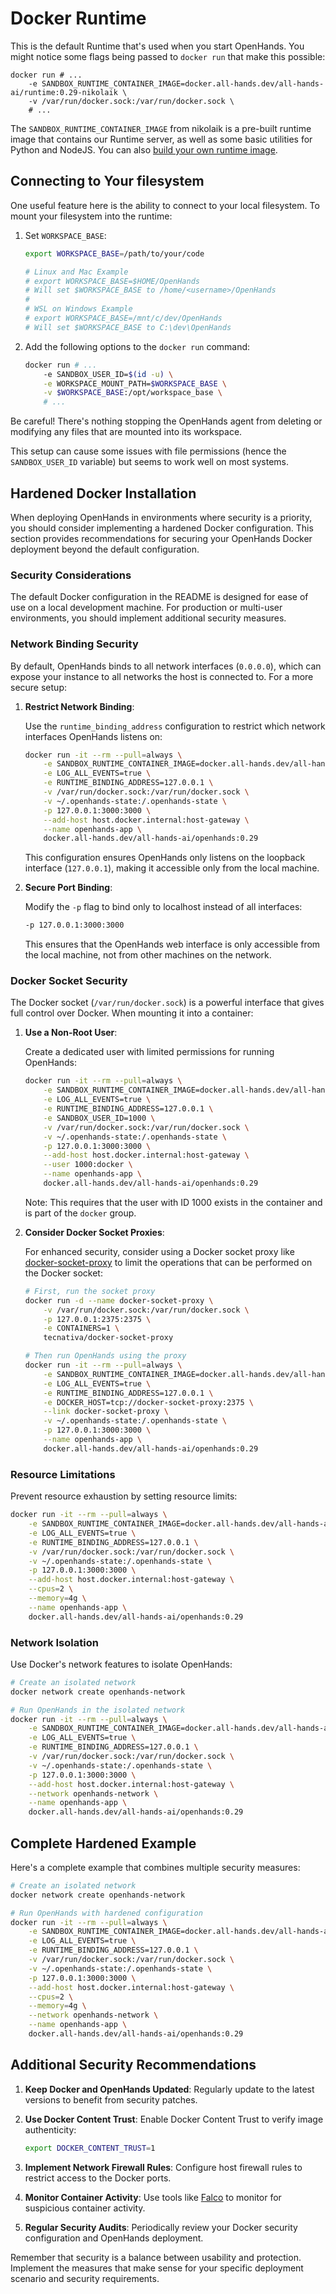 # Docker Runtime

This is the default Runtime that's used when you start OpenHands. You might notice
some flags being passed to `docker run` that make this possible:

```
docker run # ...
    -e SANDBOX_RUNTIME_CONTAINER_IMAGE=docker.all-hands.dev/all-hands-ai/runtime:0.29-nikolaik \
    -v /var/run/docker.sock:/var/run/docker.sock \
    # ...
```

The `SANDBOX_RUNTIME_CONTAINER_IMAGE` from nikolaik is a pre-built runtime image
that contains our Runtime server, as well as some basic utilities for Python and NodeJS.
You can also [build your own runtime image](../how-to/custom-sandbox-guide).

## Connecting to Your filesystem
One useful feature here is the ability to connect to your local filesystem. To mount your filesystem into the runtime:
1. Set `WORKSPACE_BASE`:

    ```bash
    export WORKSPACE_BASE=/path/to/your/code

    # Linux and Mac Example
    # export WORKSPACE_BASE=$HOME/OpenHands
    # Will set $WORKSPACE_BASE to /home/<username>/OpenHands
    #
    # WSL on Windows Example
    # export WORKSPACE_BASE=/mnt/c/dev/OpenHands
    # Will set $WORKSPACE_BASE to C:\dev\OpenHands
    ```
2. Add the following options to the `docker run` command:

    ```bash
    docker run # ...
        -e SANDBOX_USER_ID=$(id -u) \
        -e WORKSPACE_MOUNT_PATH=$WORKSPACE_BASE \
        -v $WORKSPACE_BASE:/opt/workspace_base \
        # ...
    ```

Be careful! There's nothing stopping the OpenHands agent from deleting or modifying
any files that are mounted into its workspace.

This setup can cause some issues with file permissions (hence the `SANDBOX_USER_ID` variable)
but seems to work well on most systems.

## Hardened Docker Installation

When deploying OpenHands in environments where security is a priority, you should consider implementing a hardened Docker configuration. This section provides recommendations for securing your OpenHands Docker deployment beyond the default configuration.

### Security Considerations

The default Docker configuration in the README is designed for ease of use on a local development machine. For production or multi-user environments, you should implement additional security measures.

### Network Binding Security

By default, OpenHands binds to all network interfaces (`0.0.0.0`), which can expose your instance to all networks the host is connected to. For a more secure setup:

1. **Restrict Network Binding**:
   
   Use the `runtime_binding_address` configuration to restrict which network interfaces OpenHands listens on:

   ```bash
   docker run -it --rm --pull=always \
       -e SANDBOX_RUNTIME_CONTAINER_IMAGE=docker.all-hands.dev/all-hands-ai/runtime:0.29-nikolaik \
       -e LOG_ALL_EVENTS=true \
       -e RUNTIME_BINDING_ADDRESS=127.0.0.1 \
       -v /var/run/docker.sock:/var/run/docker.sock \
       -v ~/.openhands-state:/.openhands-state \
       -p 127.0.0.1:3000:3000 \
       --add-host host.docker.internal:host-gateway \
       --name openhands-app \
       docker.all-hands.dev/all-hands-ai/openhands:0.29
   ```

   This configuration ensures OpenHands only listens on the loopback interface (`127.0.0.1`), making it accessible only from the local machine.

2. **Secure Port Binding**:

   Modify the `-p` flag to bind only to localhost instead of all interfaces:

   ```bash
   -p 127.0.0.1:3000:3000
   ```

   This ensures that the OpenHands web interface is only accessible from the local machine, not from other machines on the network.

### Docker Socket Security

The Docker socket (`/var/run/docker.sock`) is a powerful interface that gives full control over Docker. When mounting it into a container:

1. **Use a Non-Root User**:

   Create a dedicated user with limited permissions for running OpenHands:

   ```bash
   docker run -it --rm --pull=always \
       -e SANDBOX_RUNTIME_CONTAINER_IMAGE=docker.all-hands.dev/all-hands-ai/runtime:0.29-nikolaik \
       -e LOG_ALL_EVENTS=true \
       -e RUNTIME_BINDING_ADDRESS=127.0.0.1 \
       -e SANDBOX_USER_ID=1000 \
       -v /var/run/docker.sock:/var/run/docker.sock \
       -v ~/.openhands-state:/.openhands-state \
       -p 127.0.0.1:3000:3000 \
       --add-host host.docker.internal:host-gateway \
       --user 1000:docker \
       --name openhands-app \
       docker.all-hands.dev/all-hands-ai/openhands:0.29
   ```

   Note: This requires that the user with ID 1000 exists in the container and is part of the `docker` group.

2. **Consider Docker Socket Proxies**:

   For enhanced security, consider using a Docker socket proxy like [docker-socket-proxy](https://github.com/Tecnativa/docker-socket-proxy) to limit the operations that can be performed on the Docker socket:

   ```bash
   # First, run the socket proxy
   docker run -d --name docker-socket-proxy \
       -v /var/run/docker.sock:/var/run/docker.sock \
       -p 127.0.0.1:2375:2375 \
       -e CONTAINERS=1 \
       tecnativa/docker-socket-proxy

   # Then run OpenHands using the proxy
   docker run -it --rm --pull=always \
       -e SANDBOX_RUNTIME_CONTAINER_IMAGE=docker.all-hands.dev/all-hands-ai/runtime:0.29-nikolaik \
       -e LOG_ALL_EVENTS=true \
       -e RUNTIME_BINDING_ADDRESS=127.0.0.1 \
       -e DOCKER_HOST=tcp://docker-socket-proxy:2375 \
       --link docker-socket-proxy \
       -v ~/.openhands-state:/.openhands-state \
       -p 127.0.0.1:3000:3000 \
       --name openhands-app \
       docker.all-hands.dev/all-hands-ai/openhands:0.29
   ```

### Resource Limitations

Prevent resource exhaustion by setting resource limits:

```bash
docker run -it --rm --pull=always \
    -e SANDBOX_RUNTIME_CONTAINER_IMAGE=docker.all-hands.dev/all-hands-ai/runtime:0.29-nikolaik \
    -e LOG_ALL_EVENTS=true \
    -e RUNTIME_BINDING_ADDRESS=127.0.0.1 \
    -v /var/run/docker.sock:/var/run/docker.sock \
    -v ~/.openhands-state:/.openhands-state \
    -p 127.0.0.1:3000:3000 \
    --add-host host.docker.internal:host-gateway \
    --cpus=2 \
    --memory=4g \
    --name openhands-app \
    docker.all-hands.dev/all-hands-ai/openhands:0.29
```

### Network Isolation

Use Docker's network features to isolate OpenHands:

```bash
# Create an isolated network
docker network create openhands-network

# Run OpenHands in the isolated network
docker run -it --rm --pull=always \
    -e SANDBOX_RUNTIME_CONTAINER_IMAGE=docker.all-hands.dev/all-hands-ai/runtime:0.29-nikolaik \
    -e LOG_ALL_EVENTS=true \
    -e RUNTIME_BINDING_ADDRESS=127.0.0.1 \
    -v /var/run/docker.sock:/var/run/docker.sock \
    -v ~/.openhands-state:/.openhands-state \
    -p 127.0.0.1:3000:3000 \
    --add-host host.docker.internal:host-gateway \
    --network openhands-network \
    --name openhands-app \
    docker.all-hands.dev/all-hands-ai/openhands:0.29
```

## Complete Hardened Example

Here's a complete example that combines multiple security measures:

```bash
# Create an isolated network
docker network create openhands-network

# Run OpenHands with hardened configuration
docker run -it --rm --pull=always \
    -e SANDBOX_RUNTIME_CONTAINER_IMAGE=docker.all-hands.dev/all-hands-ai/runtime:0.29-nikolaik \
    -e LOG_ALL_EVENTS=true \
    -e RUNTIME_BINDING_ADDRESS=127.0.0.1 \
    -v /var/run/docker.sock:/var/run/docker.sock \
    -v ~/.openhands-state:/.openhands-state \
    -p 127.0.0.1:3000:3000 \
    --add-host host.docker.internal:host-gateway \
    --cpus=2 \
    --memory=4g \
    --network openhands-network \
    --name openhands-app \
    docker.all-hands.dev/all-hands-ai/openhands:0.29
```

## Additional Security Recommendations

1. **Keep Docker and OpenHands Updated**: Regularly update to the latest versions to benefit from security patches.

2. **Use Docker Content Trust**: Enable Docker Content Trust to verify image authenticity:
   ```bash
   export DOCKER_CONTENT_TRUST=1
   ```

3. **Implement Network Firewall Rules**: Configure host firewall rules to restrict access to the Docker ports.

4. **Monitor Container Activity**: Use tools like [Falco](https://falco.org/) to monitor for suspicious container activity.

5. **Regular Security Audits**: Periodically review your Docker security configuration and OpenHands deployment.

Remember that security is a balance between usability and protection. Implement the measures that make sense for your specific deployment scenario and security requirements.
